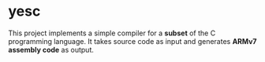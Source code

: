 # yesc

This project implements a simple compiler for a **subset** of the C programming language. It takes source code as input and generates **ARMv7 assembly code** as output.

